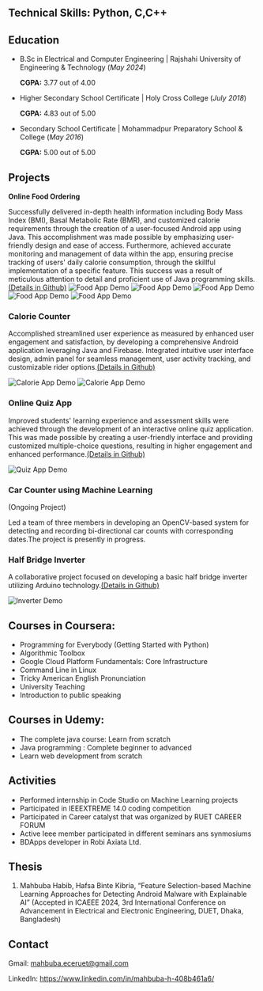 ## Technical Skills: Python, C,C++
## Education
- B.Sc in Electrical and Computer Engineering | Rajshahi University of Engineering & Technology (_May 2024_)
  
  **CGPA:** 3.77 out of 4.00           		
- Higher Secondary School Certificate	| Holy Cross College (_July 2018_)
  
  **CGPA:** 4.83 out of 5.00           		
- Secondary School Certificate | Mohammadpur Preparatory School & College (_May 2016_)
  
  **CGPA:** 5.00 out of 5.00  
  
## Projects
**Online Food Ordering**

Successfully delivered in-depth health information including Body Mass Index (BMI), Basal Metabolic Rate (BMR), and customized calorie requirements through the creation of a user-focused Android app using Java. This accomplishment was made possible by emphasizing user-friendly design and ease of access. Furthermore, achieved accurate monitoring and management of data within the app, ensuring precise tracking of users' daily calorie consumption, through the skillful implementation of a specific feature. This success was a result of meticulous attention to detail and proficient use of Java programming skills.[(Details in Github)](https://github.com/mahbuba26/FoodAppNew)
![Food App Demo](/order1.png)
![Food App Demo](/order2.png)
![Food App Demo](/order3.png)
![Food App Demo](/order4.png)
![Food App Demo](/order5.png)

### Calorie Counter
Accomplished streamlined user experience as measured by enhanced user engagement and satisfaction, by developing a comprehensive Android application leveraging Java and Firebase. Integrated intuitive user interface design, admin panel for seamless management, user activity tracking, and customizable rider options.[(Details in Github)](https://github.com/mahbuba26/Diet-Care)

![Calorie App Demo](/ff1.png)
![Calorie App Demo](/assets/ff3.png)

### Online Quiz App

Improved students' learning experience and assessment skills were achieved through the development of an interactive online quiz application. This was made possible by creating a user-friendly interface and providing customized multiple-choice questions, resulting in higher engagement and enhanced performance.[(Details in Github)](https://github.com/mahbuba26/Online-Quiz)

![Quiz App Demo](/quix.png)

### Car Counter using Machine Learning
(Ongoing Project)

Led a team of three members in developing an OpenCV-based system for detecting and recording bi-directional car counts with corresponding dates.The project is presently in progress.


### Half Bridge Inverter

A collaborative project focused on developing a basic half bridge inverter utilizing Arduino technology.[(Details in Github)](https://github.com/mahbuba26/Half-bridge-inverter)

![Inverter Demo](/erter.png)

## Courses in Coursera:
* Programming for Everybody (Getting Started with Python)
* Algorithmic Toolbox
* Google Cloud Platform Fundamentals: Core Infrastructure
* Command Line in Linux
* Tricky American English Pronunciation
* University Teaching
* Introduction to public speaking

## Courses in Udemy:
* The complete java course: Learn from scratch
* Java programming : Complete beginner to advanced
* Learn web development from scratch

## Activities
- Performed internship in Code Studio on Machine Learning projects
- Participated in IEEEXTREME 14.0 coding competition
- Participated in Career catalyst that was organized by RUET CAREER FORUM
- Active Ieee member participated in different seminars ans synmosiums
- BDApps developer in Robi Axiata Ltd. 


## Thesis
1. Mahbuba Habib, Hafsa Binte Kibria, “Feature Selection-based Machine Learning Approaches for Detecting Android Malware with Explainable AI”  (Accepted in ICAEEE
2024, 3rd International Conference on Advancement in Electrical and Electronic Engineering, DUET, Dhaka, Bangladesh)

## Contact
Gmail:  mahbuba.eceruet@gmail.com

LinkedIn: https://www.linkedin.com/in/mahbuba-h-408b461a6/
   

